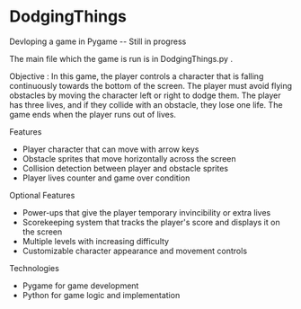 # DodgingThings
 Devloping a game in Pygame -- Still in progress
 
 The main file which the game is run is in DodgingThings.py .
 
 
Objective : In this game, the player controls a character that is falling continuously towards the bottom of the screen. The player must avoid flying obstacles by moving the character left or right to dodge them. The player has three lives, and if they collide with an obstacle, they lose one life. The game ends when the player runs out of lives.


Features

- Player character that can move with arrow keys
- Obstacle sprites that move horizontally across the screen
- Collision detection between player and obstacle sprites
- Player lives counter and game over condition

Optional Features

- Power-ups that give the player temporary invincibility or extra lives
- Scorekeeping system that tracks the player's score and displays it on the screen
- Multiple levels with increasing difficulty
- Customizable character appearance and movement controls

Technologies

- Pygame for game development
- Python for game logic and implementation
